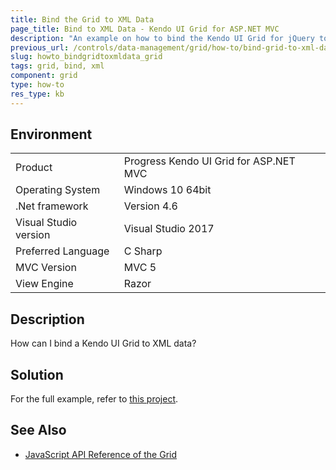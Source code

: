 ```yaml
---
title: Bind the Grid to XML Data
page_title: Bind to XML Data - Kendo UI Grid for ASP.NET MVC
description: "An example on how to bind the Kendo UI Grid for jQuery to XML data."
previous_url: /controls/data-management/grid/how-to/bind-grid-to-xml-data, /controls/data-management/grid/how-to/binding/bind-grid-to-xml-data
slug: howto_bindgridtoxmldata_grid
tags: grid, bind, xml
component: grid
type: how-to
res_type: kb
---
```


## Environment

<table>
 <tr>
  <td>Product</td>
  <td>Progress Kendo UI Grid for ASP.NET MVC</td>
 </tr>
 <tr>
  <td>Operating System</td>
  <td>Windows 10 64bit</td>
 </tr>
 <tr>
  <td>.Net framework</td>
  <td>Version 4.6</td>
 </tr>
 <tr>
  <td>Visual Studio version</td>
  <td>Visual Studio 2017</td>
 </tr>
 <tr>
  <td>Preferred Language</td>
  <td>C Sharp</td>
 </tr>
 <tr>
  <td>MVC Version</td>
  <td>MVC 5</td>
 </tr>
 <tr>
  <td>View Engine</td>
  <td>Razor</td>
 </tr>
</table>

## Description

How can I bind a Kendo UI Grid to XML data?

## Solution

For the full example, refer to [this project](https://github.com/telerik/ui-for-aspnet-mvc-examples/tree/master/grid/grid-bound-to-xml-data).

## See Also

* [JavaScript API Reference of the Grid](/api/javascript/ui/grid)
